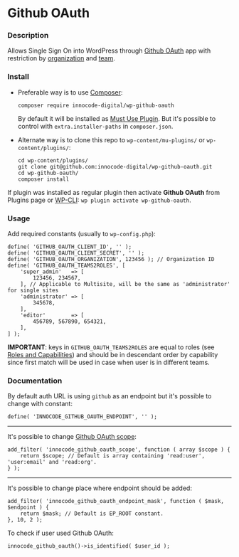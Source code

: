 # Github OAuth

### Description

Allows Single Sign On into WordPress through [Github OAuth](https://developer.github.com/apps/building-oauth-apps/authorizing-oauth-apps/)
app with restriction by [organization](https://help.github.com/en/github/setting-up-and-managing-organizations-and-teams/about-organizations)
and [team](https://help.github.com/en/github/setting-up-and-managing-organizations-and-teams/about-teams).

### Install

- Preferable way is to use [Composer](https://getcomposer.org/):

    ````
    composer require innocode-digital/wp-github-oauth
    ````

    By default it will be installed as [Must Use Plugin](https://codex.wordpress.org/Must_Use_Plugins).
    But it's possible to control with `extra.installer-paths` in `composer.json`.

- Alternate way is to clone this repo to `wp-content/mu-plugins/` or `wp-content/plugins/`:

    ````
    cd wp-content/plugins/
    git clone git@github.com:innocode-digital/wp-github-oauth.git
    cd wp-github-oauth/
    composer install
    ````

If plugin was installed as regular plugin then activate **Github OAuth** from Plugins page 
or [WP-CLI](https://make.wordpress.org/cli/handbook/): `wp plugin activate wp-github-oauth`.

### Usage

Add required constants (usually to `wp-config.php`):

````
define( 'GITHUB_OAUTH_CLIENT_ID', '' );
define( 'GITHUB_OAUTH_CLIENT_SECRET', '' );
define( 'GITHUB_OAUTH_ORGANIZATION', 123456 ); // Organization ID
define( 'GITHUB_OAUTH_TEAMS2ROLES', [
    'super_admin'   => [
        123456, 234567,
    ], // Applicable to Multisite, will be the same as 'administrator' for single sites
    'administrator' => [
        345678,
    ],
    'editor'        => [
        456789, 567890, 654321,
    ],
] );
````
 
**IMPORTANT**: keys in `GITHUB_OAUTH_TEAMS2ROLES` are equal to roles (see
[Roles and Capabilities](https://wordpress.org/support/article/roles-and-capabilities/)) and should be
in descendant order by capability since first match will be used in case when user is in different teams.
    
### Documentation

By default auth URL is using `github` as an endpoint but it's possible to change with constant:

```
define( 'INNOCODE_GITHUB_OAUTH_ENDPOINT', '' );
```

---

It's possible to change [Github OAuth scope](https://developer.github.com/apps/building-oauth-apps/understanding-scopes-for-oauth-apps/):

````
add_filter( 'innocode_github_oauth_scope', function ( array $scope ) {
    return $scope; // Default is array containing 'read:user', 'user:email' and 'read:org'.
} );
````

---

It's possible to change place where endpoint should be added:

````
add_filter( 'innocode_github_oauth_endpoint_mask', function ( $mask, $endpoint ) {
    return $mask; // Default is EP_ROOT constant.
}, 10, 2 );
````

To check if user used Github OAuth:

````
innocode_github_oauth()->is_identified( $user_id );
````
